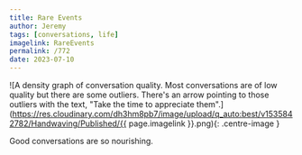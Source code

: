 ```yaml
---
title: Rare Events
author: Jeremy
tags: [conversations, life]
imagelink: RareEvents
permalink: /772
date: 2023-07-10
---
```


![A density graph of conversation quality. Most conversations are of low quality but there are some outliers. There's an arrow pointing to those outliers with the text, "Take the time to appreciate them".](https://res.cloudinary.com/dh3hm8pb7/image/upload/q_auto:best/v1535842782/Handwaving/Published/{{ page.imagelink }}.png){: .centre-image }

Good conversations are so nourishing.
